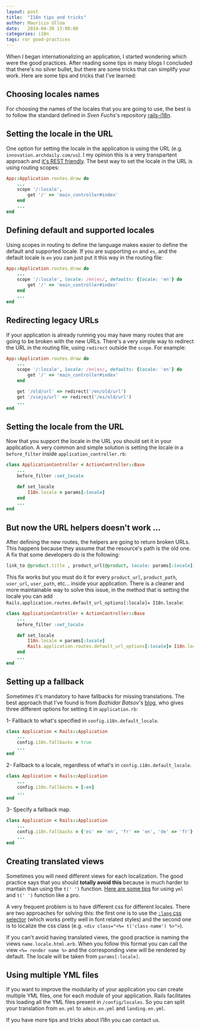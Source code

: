```yaml
---
layout: post
title:  "I18n tips and tricks"
author: Mauricio Ulloa
date:   2014-04-30 13:00:00
categories: i18n 
tags: ror good-practices
---
```


When I began internationalizing an application, I started wondering which were the good practices. After reading some tips in many blogs I concluded that there's no silver bullet, but there are some tricks that can simplify your work. Here are some tips and tricks that I've learned:

## Choosing locales names

For choosing the names of the locales that you are going to use, the best is to follow the standard defined in _Sven Fuchs_'s repository [rails-i18n][rails-i18n].

## Setting the locale in the URL

One option for setting the locale in the application is using the URL (e.g. `innovation.archdaily.com/us`). I my opinion this is a very transpartent approach and [it's REST friendly][REST-friendly]. The best way to set the locale in the URL is using routing scopes:

```ruby
App::Application.routes.draw do
	...
	scope '/:locale', 
		get '/' => 'main_controller#index'
	end
	...
end
```
 
## Defining default and supported locales

Using scopes in routing to define the language makes easier to define the default and supported locale. If you are supporting `en` and `es`, and the default locale is `en` you can just put it this way in the routing file:

```ruby
App::Application.routes.draw do
	...
	scope '/:locale', locale: /en|es/, defaults: {locale: 'en'} do
		get '/' => 'main_controller#index'
	end
	...
end
```
 
## Redirecting legacy URLs

If your application is already running you may have many routes that are going to be broken with the new URLs. There's a very simple way to redirect the URL in the routing file, using `redirect` outside the `scope`. For example:

```ruby
App::Application.routes.draw do
	...
	scope '/:locale', locale: /en|es/, defaults: {locale: 'en'} do
		get '/' => 'main_controller#index'
	end

	get '/old/url' => redirect('/en/old/url')
	get '/vieja/url' => redirect('/es/old/url')
	...
end
```
 
## Setting the locale from the URL

Now that you support the locale in the URL you should set it in your application. A very common and simple solution is setting the locale in a `before_filter` inside `application_controller.rb`:

```ruby	
class ApplicationController < ActionController::Base
	...
	before_filter :set_locale

	def set_locale
 		I18n.locale = params[:locale]
	end
	...
end
```
 
## But now the URL helpers doesn't work ...

After defining the new routes, the helpers are going to return broken URLs. This happens because they assume that the resource's path is the old one. A fix that some developers do is the following:

```ruby	
link_to @product.title , product_url(@product, locale: params[:locale])
```

This fix works but you must do it for every `product_url`, `product_path`, `user_url`, `user_path`, etc... inside your application. There is a cleaner and more maintainable way to solve this issue, in the method that is setting the locale you can add `Rails.application.routes.default_url_options[:locale]= I18n.locale`:

```ruby	
class ApplicationController < ActionController::Base
	...
	before_filter :set_locale

	def set_locale
 		I18n.locale = params[:locale]
 		Rails.application.routes.default_url_options[:locale]= I18n.locale
	end
	...
end
```
## Setting up a fallback

Sometimes it's mandatory to have fallbacks for missing translations. The best approach that I've found is from _Bozhidar Batsov_'s [blog][batsov-post], who gives three different options for setting it in `application.rb`:

1- Fallback to what's specified in `config.i18n.default_locale`.

```ruby	
class Application < Rails::Application
	...
	config.i18n.fallbacks = true
	...
end
```

2- Fallback to a locale, regardless of what's in `config.i18n.default_locale`.

```ruby	
class Application < Rails::Application
	...
	config.i18n.fallbacks = [:en]
	...
end
```

3- Specify a fallback map.

```ruby	
class Application < Rails::Application
	...
	config.i18n.fallbacks = {'es' => 'en', 'fr' => 'en', 'de' => 'fr'}
	...
end
```

## Creating translated views

Sometimes you will need different views for each localization. The good practice says that you should **totally avoid this** because is much harder to mantain than using the `t(' ')` function. [Here are some tips][rails-i18n-tips] for using `yml` and `t(' ')` function like a pro. 

A very frequent problem is to have different css for different locales. There are two approaches for solving this: the first one is to use the [`:lang` css selector][lang-css-document] (which works pretty well in font related styles) and the second one is to localize the css class (e.g. `<div class="<%= t('class-name') %>">`).

If you can't avoid having translated views, the good practice is naming the views `name.locale.html.erb`. When you follow this format you can call the view `<%= render name %>` and the corresponding view will be rendered by default. The locale will be taken from `params[:locale]`.

## Using multiple YML files

If you want to improve the modularity of your application you can create multiple YML files, one for each module of your application. Rails facilitates this loading all the YML files present in `/config/locales`. So you can split your translation from `en.yml` to `admin.en.yml` and `landing.en.yml`.

If you have more tips and tricks about I18n you can contact us.

[rails-i18n]: https://github.com/svenfuchs/rails-i18n/tree/master/rails/locale
[REST-friendly]: http://restpatterns.org/Articles/HTTP_i18N_Patterns
[rails-i18n-tips]: http://thepugautomatic.com/2012/07/rails-i18n-tips
[batsov-post]: http://batsov.com/articles/2012/09/12/setting-up-fallback-locale-s-in-rails-3
[lang-css-document]: http://www.w3schools.com/cssref/sel_lang.asp
